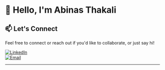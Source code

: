 # 👋 Hello, I'm Abinas Thakali


## 📫 Let's Connect

Feel free to connect or reach out if you'd like to collaborate, or just say hi!

[![LinkedIn](https://img.shields.io/badge/LinkedIn-0A66C2?style=for-the-badge&logo=linkedin&logoColor=white)](https://www.linkedin.com/in/abinas-thakali-b27241231/)  
[![Email](https://img.shields.io/badge/Email-0078D4?style=for-the-badge&logo=gmail&logoColor=white)](mailto:abinasthakali777@gmail.com)

---



